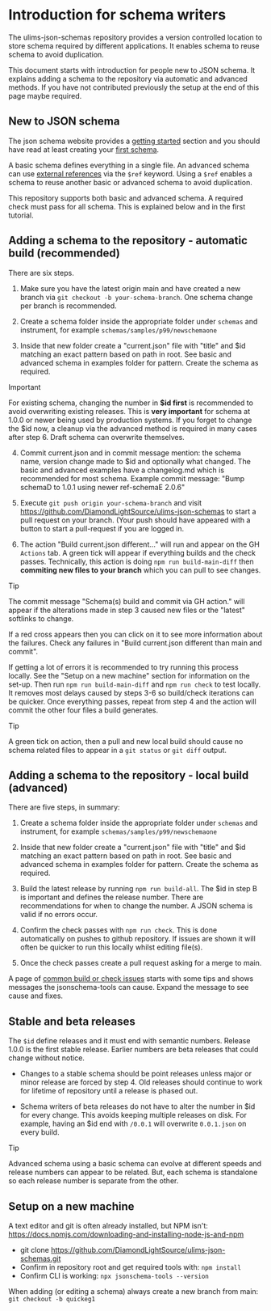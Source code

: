 # Introduction for schema writers

The ulims-json-schemas repository provides a version controlled
location to store schema required by different applications. It
enables schema to reuse schema to avoid duplication.

This document starts with introduction for people new
to JSON schema. It explains adding a schema to the repository 
via automatic and advanced methods. If you have not contributed
previously the setup at the end of this page maybe required.

## New to JSON schema

The json schema website provides a
[getting started](https://json-schema.org/learn) section
and you should have read at least creating your
[first schema](https://json-schema.org/learn/getting-started-step-by-step).

A basic schema defines everything in a single file. An advanced
schema can use
[external references](https://json-schema.org/learn/getting-started-step-by-step#add-an-external-reference)
via the `$ref` keyword. Using a `$ref` enables a schema to reuse
another basic or advanced schema to avoid duplication. 

This repository supports both basic and advanced schema. A
required check must pass for all schema. This is explained
below and in the first tutorial.

## Adding a schema to the repository - automatic build (recommended)

There are six steps.

1. Make sure you have the latest origin main and have created
   a new branch via `git checkout -b your-schema-branch`. One
   schema change per branch is recommended.

2. Create a schema folder inside the appropriate folder
   under `schemas` and instrument, for example `schemas/samples/p99/newschemaone`

3. Inside that new folder create a "current.json" file with "title"
   and $id matching an exact pattern based on path in root. See
   basic and advanced schema in examples folder for pattern. Create
   the schema as required.

> [!IMPORTANT]
> For existing schema, changing the number
> in **$id first** is recommended to avoid overwriting
> existing releases. This is **very important** for schema
> at 1.0.0 or newer being used by production systems. If
> you forget to change the $id now, a cleanup via the advanced
> method is required in many cases after step 6. Draft schema
> can overwrite themselves.

4. Commit current.json and in commit message mention:
   the schema name, version change made to $id and
   optionally what changed. The basic and advanced
   examples have a changelog.md which is recommended
   for most schema. Example commit message: "Bump schemaD to 1.0.1
   using newer ref-schemaE 2.0.6"

5. Execute `git push origin your-schema-branch` and
   visit https://github.com/DiamondLightSource/ulims-json-schemas
   to start a pull request on your branch. (Your push should
   have appeared with a button to start a pull-request if you
   are logged in.
   
6. The action "Build current.json different..." will run and
   appear on the GH `Actions` tab. A green tick will appear if
   everything builds and the check passes. Technically, this
   action is doing `npm run build-main-diff` then **commiting
   new files to your branch** which you can pull to see changes.

> [!TIP]
> The commit message "Schema(s) build and commit via GH action."
> will appear if the alterations made in step 3 caused new files or
> the "latest" softlinks to change.

If a red cross appears then you can click on it to see
more information about the failures. Check any
failures in "Build current.json different than main and commit".

If getting a lot of errors it is recommended to try running this 
process locally. See the "Setup on a new machine" section for 
information on the set-up. Then run `npm run build-main-diff` 
and `npm run check` to test locally. It removes most delays 
caused by steps 3-6 so build/check iterations can be quicker. 
Once everything passes, repeat from step 4 and the action 
will commit the other four files a build generates.

> [!TIP]
> A green tick on action, then a pull and new local build should
> cause no schema related files to appear in a `git status` or
> `git diff` output.


## Adding a schema to the repository - local build (advanced)

There are five steps, in summary:

1. Create a schema folder inside the appropriate folder
   under `schemas` and instrument, for example `schemas/samples/p99/newschemaone`

2. Inside that new folder create a "current.json" file with "title"
   and $id matching an exact pattern based on path in root. See
   basic and advanced schema in examples folder for pattern. Create
   the schema as required.

3. Build the latest release by running `npm run build-all`. The
   $id in step B is important and defines the release number.
   There are recommendations for when to change the number.
   A JSON schema is valid if no errors occur.

4. Confirm the check passes with `npm run check`. This
   is done automatically on pushes to github
   repository. If issues are shown it will often be
   quicker to run this locally whilst editing file(s).

5. Once the check passes create a pull request asking for
   a merge to main. 


A page of [common build or check issues](common_issues.md)
starts with some tips and shows messages the jsonschema-tools
can cause. Expand the message to see cause and fixes.

## Stable and beta releases

The `$id` define releases and it must end with semantic
numbers. Release 1.0.0 is the first stable release. Earlier
numbers are beta releases that could change without notice.

* Changes to a stable schema should be point releases unless
  major or minor release are forced by step 4. Old releases
  should continue to work for lifetime of repository until
  a release is phased out.

* Schema writers of beta releases do not have to alter
  the number in $id for every change. This avoids keeping
  multiple releases on disk. For example, having an $id end
  with `/0.0.1` will overwrite `0.0.1.json` on every build. 

> [!TIP]
> Advanced schema using a basic schema can evolve at
> different speeds and release numbers can appear to
> be related. But, each schema is standalone so
> each release number is separate from the other.


## Setup on a new machine

A text editor and git is often already installed, but NPM
isn't: https://docs.npmjs.com/downloading-and-installing-node-js-and-npm

* git clone https://github.com/DiamondLightSource/ulims-json-schemas.git
* Confirm in repository root and get required tools with: `npm install` 
* Confirm CLI is working: `npx jsonschema-tools --version`

When adding (or editing a schema) always create a new
branch from main: `git checkout -b quickeg1`
